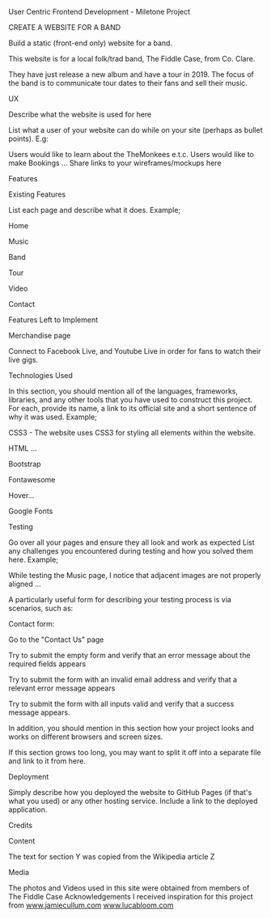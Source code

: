 
User Centric Frontend Development - Miletone Project

CREATE A WEBSITE FOR A BAND

Build a static (front-end only) website for a band. 

This website is for a local folk/trad band, The Fiddle Case, from Co. Clare. 

They have just release a new album and have a tour in 2019. The focus of the band is to communicate tour dates to their fans and sell their music.

UX

Describe what the website is used for here

List what a user of your website can do while on your site (perhaps as bullet points). E.g:

Users would like to learn about the TheMonkees e.t.c.
Users would like to make Bookings ...
Share links to your wireframes/mockups here

Features

Existing Features

List each page and describe what it does. Example;

Home

Music 

Band

Tour

Video

Contact



Features Left to Implement

Merchandise page

Connect to Facebook Live, and Youtube Live in order for fans to watch their live gigs. 

Technologies Used

In this section, you should mention all of the languages, frameworks, libraries, and any other tools that you have used to construct this project. For each, provide its name, a link to its official site and a short sentence of why it was used. Example;

CSS3 - The website uses CSS3 for styling all elements within the website.

HTML ...

Bootstrap 

Fontawesome

Hover...

Google Fonts


Testing

Go over all your pages and ensure they all look and work as expected
List any challenges you encountered during testing and how you solved them here. Example;

While testing the Music page, I notice that adjacent images are not properly aligned ...

A particularly useful form for describing your testing process is via scenarios, such as:

Contact form:

Go to the "Contact Us" page


Try to submit the empty form and verify that an error message about the required fields appears

Try to submit the form with an invalid email address and verify that a relevant error message appears

Try to submit the form with all inputs valid and verify that a success message appears.

In addition, you should mention in this section how your project looks and works on different browsers and screen sizes.

If this section grows too long, you may want to split it off into a separate file and link to it from here.

Deployment

Simply describe how you deployed the website to GitHub Pages (if that's what you used) or any other hosting service. Include a link to the deployed application.

Credits

Content

The text for section Y was copied from the Wikipedia article Z

Media

The photos and Videos used in this site were obtained from members of The Fiddle Case 
Acknowledgements
I received inspiration for this project from www.jamiecullum.com www.lucabloom.com


